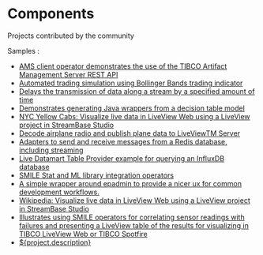 # Components

Projects contributed by the community

Samples :

* [AMS client operator demonstrates the use of the TIBCO Artifact Management Server REST API](ams-client)
* [Automated trading simulation using Bollinger Bands trading indicator](bollinger-bands-signaling)
* [Delays the transmission of data along a stream by a specified amount of time](delay-operator)
* [Demonstrates generating Java wrappers from a decision table model](dt-schema)
* [NYC Yellow Cabs: Visualize live data in LiveView Web using a LiveView project in StreamBase Studio](nyc-yellow-cabs-demo)
* [Decode airplane radio and publish plane data to LiveViewTM Server](plane-tracker)
* [Adapters to send and receive messages from a Redis database, including streaming](redis-adapter)
* [Live Datamart Table Provider example for querying an InfluxDB database](sb-ldm-influxdb-tableprovider)
* [SMILE Stat and ML library integration operators](smile-operators)
* [A simple wrapper around epadmin to provide a nicer ux for common development workflows.](uxadmin)
* [Wikipedia: Visualize live data in LiveView Web using a LiveView project in StreamBase Studio](wikimedia)
* [Illustrates using SMILE operators for correlating sensor readings with failures and presenting a LiveView table of the results for visualizing in TIBCO LiveView Web or TIBCO Spotfire](cramer-view)
* [${project.description}](flowershop)
